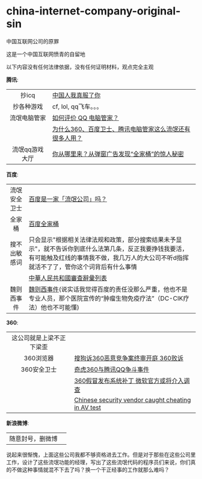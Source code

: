 # china-internet-company-original-sin
中国互联网公司的原罪

这是一个中国互联网愤青的自留地

以下内容没有任何法律依据，没有任何证明材料，观点完全主观

__腾讯__:

|  |  |
|:-------:| ----------- |
| 抄icq | [中国人我真服了你](http://blog.51.ca/u-279114/?p=32) |
| 抄各种游戏 | cf, lol, qq飞车。。。|
| 流氓电脑管家 | [如何评价 QQ 电脑管家？](https://www.zhihu.com/question/20760469) |
|  | [为什么360、百度卫士、腾讯电脑管家这么流氓还有很多人用？](https://www.zhihu.com/question/40195985) |
| 流氓qq游戏大厅 | [你从哪里来？从弹窗广告发现“全家桶”的惊人秘密](http://www.freebuf.com/articles/system/130226.html) |

__百度__:

|  |  |
|:-------:| ----------- |
| 流氓安全卫士 | [百度是一家「流氓公司」吗？](https://www.zhihu.com/question/21798796) |
| 全家桶 | [百度全家桶](https://zh.wikipedia.org/wiki/%E7%99%BE%E5%BA%A6%E5%85%A8%E5%AE%B6%E6%A1%B6)|
| 搜不出敏感词 | 只会显示"根据相关法律法规和政策，部分搜索结果未予显示"，就不告诉你到底什么法第几条，反正我要挣钱我要活，有可能触及红线的事情我不做，我几万人的大公司不听d指挥就活不了了，管你这个词背后有什么事情 |
|  | [中華人民共和國審查辭彙列表](https://zh.wikipedia.org/wiki/%E4%B8%AD%E8%8F%AF%E4%BA%BA%E6%B0%91%E5%85%B1%E5%92%8C%E5%9C%8B%E5%AF%A9%E6%9F%A5%E8%BE%AD%E5%BD%99%E5%88%97%E8%A1%A8) |
| 魏则西事件 | [魏则西事件](https://zh.wikipedia.org/wiki/%E9%AD%8F%E5%88%99%E8%A5%BF%E4%BA%8B%E4%BB%B6)(说实话我觉得百度的责任没那么严重，他也不是专业人员，那个医院宣传的“肿瘤生物免疫疗法”（DC-CIK疗法）他也不可能懂) |

__360__:

|  |  |
|:-------:| ----------- |
| 这公司就是上梁不正下梁歪 | |
| 360浏览器 | [搜狗诉360恶意竞争案终审开庭 360败诉](http://tech.163.com/15/1118/17/B8NHNC59000915BF.html) |
| 360安全卫士 | [奇虎360与腾讯QQ争斗事件](https://zh.wikipedia.org/wiki/%E5%A5%87%E8%99%8E360%E4%B8%8E%E8%85%BE%E8%AE%AFQQ%E4%BA%89%E6%96%97%E4%BA%8B%E4%BB%B6) |
|  | [360假冒发布系统补丁 微软官方或将介入调查](http://news.mydrivers.com/1/236/236409.htm) |
|  | [Chinese security vendor caught cheating in AV test](https://www.itnews.com.au/news/chinese-security-vendor-caught-cheating-in-av-test-403418) |


__新浪微博__:

|  |  |
|:-------:| ----------- |
| 随意封号，删微博 | |


说起来很惭愧，上面这些公司我都不够资格进去工作。但是对于那些在这些公司里工作，设计了这些流氓功能的经理，写出了这些流氓代码的程序员们来说，你们真的不做这种事情就混不下去了吗？换一个干正经事的工作就那么难吗？
